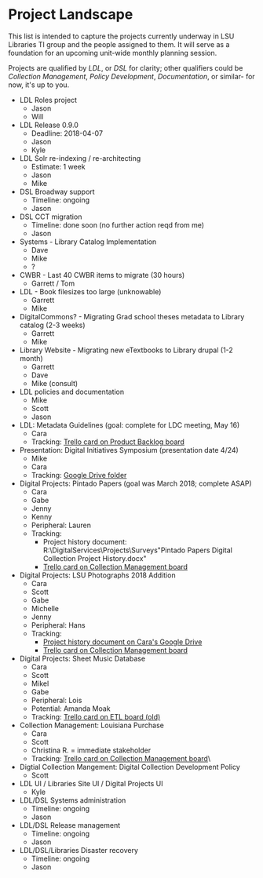 # Project Landscape
This list is intended to capture the projects currently underway in LSU Libraries TI group and the people assigned to them.
It will serve as a foundation for an upcoming unit-wide monthly planning session.

Projects are qualified by *LDL*, or *DSL* for clarity; other qualifiers could be *Collection Management*, *Policy Development*, *Documentation*, or similar- for now, it's up to you.

- LDL Roles project
  - Jason
  - Will
- LDL Release 0.9.0
  - Deadline: 2018-04-07
  - Jason
  - Kyle
- LDL Solr re-indexing / re-architecting
  - Estimate: 1 week
  - Jason
  - Mike
- DSL Broadway support
  - Timeline: ongoing
  - Jason
- DSL CCT migration
  - Timeline: done soon (no further action reqd from me)
  - Jason
- Systems - Library Catalog Implementation
  - Dave
  - Mike
  - ?
- CWBR - Last 40 CWBR items to migrate  (30 hours)
  - Garrett / Tom
- LDL - Book filesizes too large (unknowable)
  - Garrett
  - Mike
- DigitalCommons? - Migrating Grad school theses metadata to Library catalog (2-3 weeks)
  - Garrett
  - Mike  
- Library Website - Migrating new eTextbooks to Library drupal (1-2 month)
  - Garrett
  - Dave
  - Mike (consult)
- LDL policies and documentation
  - Mike
  - Scott
  - Jason
- LDL: Metadata Guidelines (goal: complete for LDC meeting, May 16)
  - Cara
  - Tracking: [Trello card on Product Backlog board](https://trello.com/c/Hpc7lw33)
- Presentation: Digital Initiatives Symposium (presentation date 4/24)
  - Mike
  - Cara
  - Tracking: [Google Drive folder](https://drive.google.com/drive/folders/1Nqq79kY6_JWg-b0VJcOKTdoiWTZKaXOQ)
- Digital Projects: Pintado Papers (goal was March 2018; complete ASAP)
  - Cara
  - Gabe
  - Jenny
  - Kenny
  - Peripheral: Lauren
  - Tracking:
    - Project history document: R:\DigitalServices\Projects\Surveys\"Pintado Papers Digital Collection Project History.docx"
    - [Trello card on Collection Management board](https://trello.com/c/Y8SQhuUs)
- Digital Projects: LSU Photographs 2018 Addition
  - Cara
  - Scott
  - Gabe
  - Michelle
  - Jenny
  - Peripheral: Hans
  - Tracking:
    - [Project history document on Cara's Google Drive](https://goo.gl/HvTQfo)
    - [Trello card on Collection Management board](https://trello.com/c/MszbRBhu)
- Digital Projects: Sheet Music Database
  - Cara
  - Scott
  - Mikel
  - Gabe
  - Peripheral: Lois
  - Potential: Amanda Moak
  - Tracking: [Trello card on ETL board (old)](https://trello.com/c/RunWQ4jy)
- Collection Management: Louisiana Purchase
  - Cara
  - Scott
  - Christina R. = immediate stakeholder
  - Tracking: [Trello card on Collection Management board](https://trello.com/c/zfjQlDI8)\
- Digtial Collection Mangement: Digital Collection Development Policy
  - Scott
- LDL UI / Libraries Site UI / Digital Projects UI
  - Kyle
- LDL/DSL Systems administration
  - Timeline: ongoing
  - Jason
- LDL/DSL Release management
  - Timeline: ongoing
  - Jason
- LDL/DSL/Libraries Disaster recovery
  - Timeline: ongoing
  - Jason
